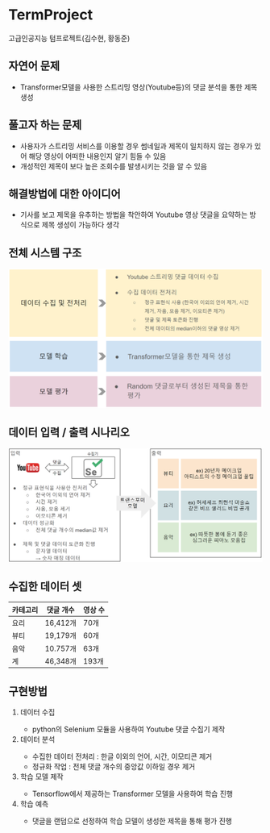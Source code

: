 # TermProject
고급인공지능 텀프로젝트(김수현, 황동준)

## 자연어 문제
- Transformer모델을 사용한 스트리밍 영상(Youtube등)의 댓글 분석을 통한 제목 생성

## 풀고자 하는 문제
- 사용자가 스트리밍 서비스를 이용할 경우 썸네일과 제목이 일치하지 않는 경우가 있어 해당 영상이 어떠한 내용인지 알기 힘들 수 있음
- 개성적인 제목이 보다 높은 조회수를 발생시키는 것을 알 수 있음

## 해결방법에 대한 아이디어
- 기사를 보고 제목을 유추하는 방법을 착안하여 Youtube 영상 댓글을 요약하는 방식으로 제목 생성이 가능하다 생각

## 전체 시스템 구조
![system_structure](./img/data_structure.PNG)

## 데이터 입력 / 출력 시나리오
![data_input_output](./img/input_output.PNG)

## 수집한 데이터 셋
카테고리 | 댓글 개수 | 영상 수
------|------|------
요리 | 16,412개 | 70개
뷰티 | 19,179개 | 60개
음악 | 10.757개 | 63개
계 | 46,348개 | 193개

## 구현방법
<ol>
  <li> 데이터 수집 </li>
  <ul>
   <li> python의 Selenium 모듈을 사용하여 Youtube 댓글 수집기 제작 </li>
  </ul>
  <li> 데이터 분석</li>
  <ul>
   <li> 수집한 데이터 전처리 : 한글 이외의 언어, 시간, 이모티콘 제거 </li>
   <li> 정규화 작업 : 전체 댓글 개수의 중앙값 이하일 경우 제거 </li>
  </ul>
  <li> 학습 모델 제작</li>
  <ul>
   <li> Tensorflow에서 제공하는 Transformer 모델을 사용하여 학습 진행 </li>
  </ul>
  <li> 학습 예측</li>
  <ul>
   <li> 댓글을 랜덤으로 선정하여 학습 모델이 생성한 제목을 통해 평가 진행 </li>
  </ul>
</ol>
